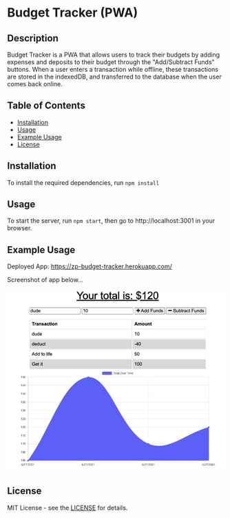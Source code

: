 # Budget Tracker (PWA)


## Description

Budget Tracker is a PWA that allows users to track their budgets by adding expenses and deposits to their budget through the "Add/Subtract Funds" buttons.  When a user enters a transaction while offline, these transactions are stored in the indexedDB, and transferred to the database when the user comes back online.

## Table of Contents

- [Installation](#installation)
- [Usage](#usage)
- [Example Usage](#example-usage)
- [License](#license)

## Installation

To install the required dependencies, run `npm install`


## Usage

To start the server, run `npm start`, then go to http://localhost:3001 in your browser.


## Example Usage

Deployed App: https://zp-budget-tracker.herokuapp.com/

Screenshot of app below...

![screenshot](public/icons/screenshotbudget.png)

## License

MIT License - see the [LICENSE](https://www.mit.edu/~amini/LICENSE.md) for details.


